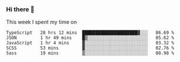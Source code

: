 ### Hi there 👋

<!--
**qiruohan/qiruohan** is a ✨ _special_ ✨ repository because its `README.md` (this file) appears on your GitHub profile.

Here are some ideas to get you started:

- 🔭 I’m currently working on ...
- 🌱 I’m currently learning ...
- 👯 I’m looking to collaborate on ...
- 🤔 I’m looking for help with ...
- 💬 Ask me about ...
- 📫 How to reach me: ...
- 😄 Pronouns: ...
- ⚡ Fun fact: ...
-->

This week I spent my time on 
<!--START_SECTION:waka-->
```text
TypeScript   28 hrs 12 mins  █████████████████████▓░░░   86.69 % 
JSON         1 hr 49 mins    █▒░░░░░░░░░░░░░░░░░░░░░░░   05.62 % 
JavaScript   1 hr 4 mins     ▓░░░░░░░░░░░░░░░░░░░░░░░░   03.32 % 
SCSS         53 mins         ▓░░░░░░░░░░░░░░░░░░░░░░░░   02.76 % 
Sass         19 mins         ▒░░░░░░░░░░░░░░░░░░░░░░░░   00.98 % 
```
<!--END_SECTION:waka-->

